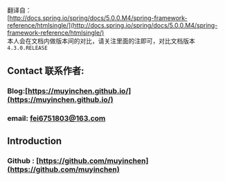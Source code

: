 翻译自：  
[http://docs.spring.io/spring/docs/5.0.0.M4/spring-framework-reference/htmlsingle/](http://docs.spring.io/spring/docs/5.0.0.M4/spring-framework-reference/htmlsingle/)  
本人会在文档内做版本间的对比，请关注里面的注即可，对比文档版本 `4.3.0.RELEASE`

## Contact 联系作者:

### Blog:[https://muyinchen.github.io/](https://muyinchen.github.io/)

### email: fei6751803@163.com

## Introduction

### Github : [https://github.com/muyinchen](https://github.com/muyinchen)



